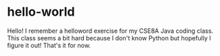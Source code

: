 # hello-world

Hello! I remember a helloword exercise for my CSE8A Java coding class.
This class seems a bit hard because I don't know Python but hopefully I figure it out! That's it for now.
